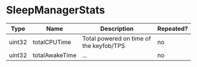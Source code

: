 # SleepManagerStats

Type|Name|Description|Repeated?
-|-|-|-
uint32|totalCPUTime|Total powered on time of the keyfob/TPS|no
uint32|totalAwakeTime|...|no